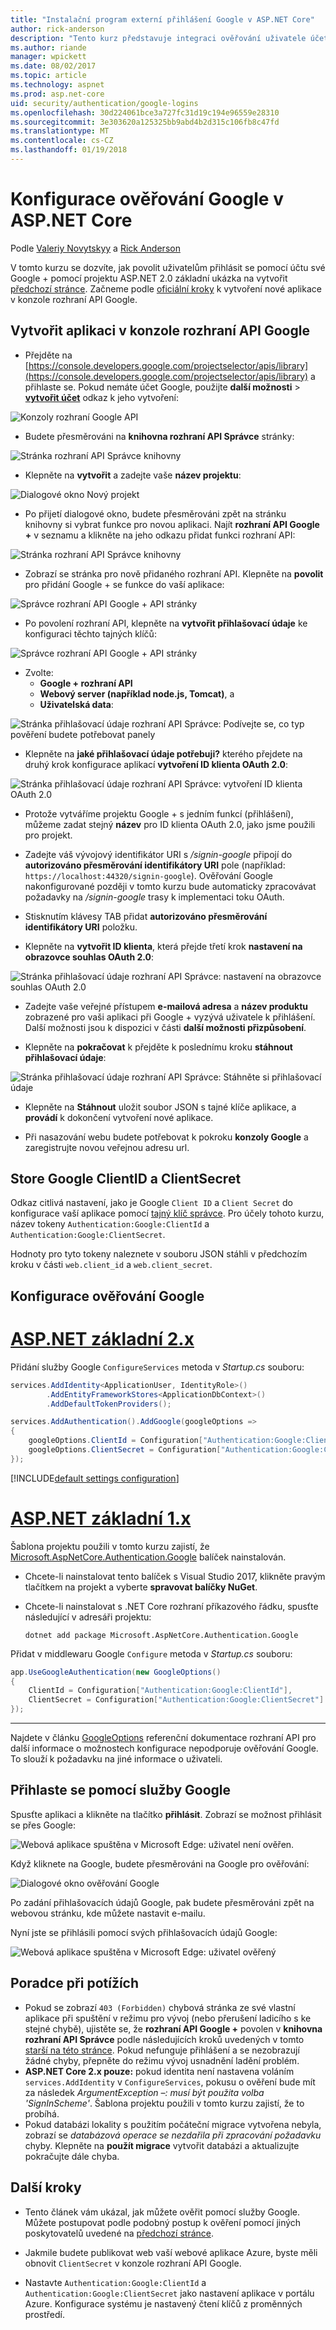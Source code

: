 ```yaml
---
title: "Instalační program externí přihlášení Google v ASP.NET Core"
author: rick-anderson
description: "Tento kurz představuje integraci ověřování uživatele účet Google do existující aplikace ASP.NET Core."
ms.author: riande
manager: wpickett
ms.date: 08/02/2017
ms.topic: article
ms.technology: aspnet
ms.prod: asp.net-core
uid: security/authentication/google-logins
ms.openlocfilehash: 30d224061bce3a727fc31d19c194e96559e28310
ms.sourcegitcommit: 3e303620a125325bb9abd4b2d315c106fb8c47fd
ms.translationtype: MT
ms.contentlocale: cs-CZ
ms.lasthandoff: 01/19/2018
---
```

# <a name="configuring-google-authentication-in-aspnet-core"></a>Konfigurace ověřování Google v ASP.NET Core

Podle [Valeriy Novytskyy](https://github.com/01binary) a [Rick Anderson](https://twitter.com/RickAndMSFT)

V tomto kurzu se dozvíte, jak povolit uživatelům přihlásit se pomocí účtu své Google + pomocí projektu ASP.NET 2.0 základní ukázka na vytvořit [předchozí stránce](index.md). Začneme podle [oficiální kroky](https://developers.google.com/identity/sign-in/web/devconsole-project) k vytvoření nové aplikace v konzole rozhraní API Google.

## <a name="create-the-app-in-google-api-console"></a>Vytvořit aplikaci v konzole rozhraní API Google

* Přejděte na [https://console.developers.google.com/projectselector/apis/library](https://console.developers.google.com/projectselector/apis/library) a přihlaste se. Pokud nemáte účet Google, použijte **další možnosti** > **[vytvořit účet](https://accounts.google.com/SignUpWithoutGmail?service=cloudconsole&continue=https%3A%2F%2Fconsole.developers.google.com%2Fprojectselector%2Fapis%2Flibrary&ltmpl=api)**  odkaz k jeho vytvoření:

![Konzoly rozhraní Google API](index/_static/GoogleConsoleLogin.png)

* Budete přesměrováni na **knihovna rozhraní API Správce** stránky:

![Stránka rozhraní API Správce knihovny](index/_static/GoogleConsoleSwitchboard.png)

* Klepněte na **vytvořit** a zadejte vaše **název projektu**:

![Dialogové okno Nový projekt](index/_static/GoogleConsoleNewProj.png)

* Po přijetí dialogové okno, budete přesměrováni zpět na stránku knihovny si vybrat funkce pro novou aplikaci. Najít **rozhraní API Google +** v seznamu a klikněte na jeho odkazu přidat funkci rozhraní API:

![Stránka rozhraní API Správce knihovny](index/_static/GoogleConsoleChooseApi.png)

* Zobrazí se stránka pro nově přidaného rozhraní API. Klepněte na **povolit** pro přidání Google + se funkce do vaší aplikace:

![Správce rozhraní API Google + API stránky](index/_static/GoogleConsoleEnableApi.png)

* Po povolení rozhraní API, klepněte na **vytvořit přihlašovací údaje** ke konfiguraci těchto tajných klíčů:

![Správce rozhraní API Google + API stránky](index/_static/GoogleConsoleGoCredentials.png)

* Zvolte:
   * **Google + rozhraní API**
   * **Webový server (například node.js, Tomcat)**, a
   * **Uživatelská data**:

![Stránka přihlašovací údaje rozhraní API Správce: Podívejte se, co typ pověření budete potřebovat panely](index/_static/GoogleConsoleChooseCred.png)

* Klepněte na **jaké přihlašovací údaje potřebuji?** kterého přejdete na druhý krok konfigurace aplikací **vytvoření ID klienta OAuth 2.0**:

![Stránka přihlašovací údaje rozhraní API Správce: vytvoření ID klienta OAuth 2.0](index/_static/GoogleConsoleCreateClient.png)

* Protože vytváříme projektu Google + s jedním funkcí (přihlášení), můžeme zadat stejný **název** pro ID klienta OAuth 2.0, jako jsme použili pro projekt.

* Zadejte váš vývojový identifikátor URI s */signin-google* připojí do **autorizováno přesměrování identifikátory URI** pole (například: `https://localhost:44320/signin-google`). Ověřování Google nakonfigurované později v tomto kurzu bude automaticky zpracovávat požadavky na */signin-google* trasy k implementaci toku OAuth.

* Stisknutím klávesy TAB přidat **autorizováno přesměrování identifikátory URI** položku.

* Klepněte na **vytvořit ID klienta**, která přejde třetí krok **nastavení na obrazovce souhlas OAuth 2.0**:

![Stránka přihlašovací údaje rozhraní API Správce: nastavení na obrazovce souhlas OAuth 2.0](index/_static/GoogleConsoleAddCred.png)

* Zadejte vaše veřejné přístupem **e-mailová adresa** a **název produktu** zobrazené pro vaši aplikaci při Google + vyzývá uživatele k přihlášení. Další možnosti jsou k dispozici v části **další možnosti přizpůsobení**.

* Klepněte na **pokračovat** k přejděte k poslednímu kroku **stáhnout přihlašovací údaje**:

![Stránka přihlašovací údaje rozhraní API Správce: Stáhněte si přihlašovací údaje](index/_static/GoogleConsoleFinish.png)

* Klepněte na **Stáhnout** uložit soubor JSON s tajné klíče aplikace, a **provádí** k dokončení vytvoření nové aplikace.

* Při nasazování webu budete potřebovat k pokroku **konzoly Google** a zaregistrujte novou veřejnou adresu url.

## <a name="store-google-clientid-and-clientsecret"></a>Store Google ClientID a ClientSecret

Odkaz citlivá nastavení, jako je Google `Client ID` a `Client Secret` do konfigurace vaší aplikace pomocí [tajný klíč správce](../../app-secrets.md). Pro účely tohoto kurzu, název tokeny `Authentication:Google:ClientId` a `Authentication:Google:ClientSecret`.

Hodnoty pro tyto tokeny naleznete v souboru JSON stáhli v předchozím kroku v části `web.client_id` a `web.client_secret`.

## <a name="configure-google-authentication"></a>Konfigurace ověřování Google

# <a name="aspnet-core-2xtabaspnetcore2x"></a>[ASP.NET základní 2.x](#tab/aspnetcore2x)

Přidání služby Google `ConfigureServices` metoda v *Startup.cs* souboru:

```csharp
services.AddIdentity<ApplicationUser, IdentityRole>()
        .AddEntityFrameworkStores<ApplicationDbContext>()
        .AddDefaultTokenProviders();

services.AddAuthentication().AddGoogle(googleOptions =>
{
    googleOptions.ClientId = Configuration["Authentication:Google:ClientId"];
    googleOptions.ClientSecret = Configuration["Authentication:Google:ClientSecret"];
});
```

[!INCLUDE[default settings configuration](includes/default-settings.md)]

# <a name="aspnet-core-1xtabaspnetcore1x"></a>[ASP.NET základní 1.x](#tab/aspnetcore1x)

Šablona projektu použili v tomto kurzu zajistí, že [Microsoft.AspNetCore.Authentication.Google](https://www.nuget.org/packages/Microsoft.AspNetCore.Authentication.Google) balíček nainstalován.

 * Chcete-li nainstalovat tento balíček s Visual Studio 2017, klikněte pravým tlačítkem na projekt a vyberte **spravovat balíčky NuGet**.
 * Chcete-li nainstalovat s .NET Core rozhraní příkazového řádku, spusťte následující v adresáři projektu:

   `dotnet add package Microsoft.AspNetCore.Authentication.Google`

Přidat v middlewaru Google `Configure` metoda v *Startup.cs* souboru:

```csharp
app.UseGoogleAuthentication(new GoogleOptions()
{
    ClientId = Configuration["Authentication:Google:ClientId"],
    ClientSecret = Configuration["Authentication:Google:ClientSecret"]
});
```

---

Najdete v článku [GoogleOptions](https://docs.microsoft.com/aspnet/core/api/microsoft.aspnetcore.builder.googleoptions) referenční dokumentace rozhraní API pro další informace o možnostech konfigurace nepodporuje ověřování Google. To slouží k požadavku na jiné informace o uživateli.

## <a name="sign-in-with-google"></a>Přihlaste se pomocí služby Google

Spusťte aplikaci a klikněte na tlačítko **přihlásit**. Zobrazí se možnost přihlásit se přes Google:

![Webová aplikace spuštěna v Microsoft Edge: uživatel není ověřen.](index/_static/DoneGoogle.png)

Když kliknete na Google, budete přesměrováni na Google pro ověřování:

![Dialogové okno ověřování Google](index/_static/GoogleLogin.png)

Po zadání přihlašovacích údajů Google, pak budete přesměrováni zpět na webovou stránku, kde můžete nastavit e-mailu.

Nyní jste se přihlásili pomocí svých přihlašovacích údajů Google:

![Webová aplikace spuštěna v Microsoft Edge: uživatel ověřený](index/_static/Done.png)

## <a name="troubleshooting"></a>Poradce při potížích

* Pokud se zobrazí `403 (Forbidden)` chybová stránka ze své vlastní aplikace při spuštění v režimu pro vývoj (nebo přerušení ladicího s ke stejné chybě), ujistěte se, že **rozhraní API Google +** povolen v **knihovna rozhraní API Správce** podle následujících kroků uvedených v tomto [starší na této stránce](#create-the-app-in-google-api-console). Pokud nefunguje přihlášení a se nezobrazují žádné chyby, přepněte do režimu vývoj usnadnění ladění problém.
* **ASP.NET Core 2.x pouze:** pokud identita není nastavena voláním `services.AddIdentity` v `ConfigureServices`, pokusu o ověření bude mít za následek *ArgumentException –: musí být použita volba 'SignInScheme'*. Šablona projektu použili v tomto kurzu zajistí, že to probíhá.
* Pokud databázi lokality s použitím počáteční migrace vytvořena nebyla, zobrazí se *databázová operace se nezdařila při zpracování požadavku* chyby. Klepněte na **použít migrace** vytvořit databázi a aktualizujte pokračujte dále chyba.

## <a name="next-steps"></a>Další kroky

* Tento článek vám ukázal, jak můžete ověřit pomocí služby Google. Můžete postupovat podle podobný postup k ověření pomocí jiných poskytovatelů uvedené na [předchozí stránce](index.md).

* Jakmile budete publikovat web vaší webové aplikace Azure, byste měli obnovit `ClientSecret` v konzole rozhraní API Google.

* Nastavte `Authentication:Google:ClientId` a `Authentication:Google:ClientSecret` jako nastavení aplikace v portálu Azure. Konfigurace systému je nastavený čtení klíčů z proměnných prostředí.
